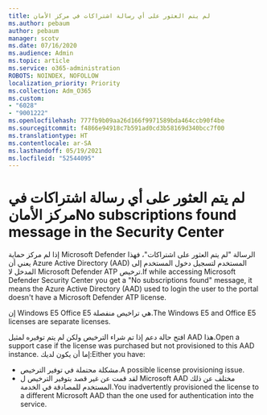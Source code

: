 ```yaml
---
title: لم يتم العثور على أي رسالة اشتراكات في مركز الأمان
ms.author: pebaum
author: pebaum
manager: scotv
ms.date: 07/16/2020
ms.audience: Admin
ms.topic: article
ms.service: o365-administration
ROBOTS: NOINDEX, NOFOLLOW
localization_priority: Priority
ms.collection: Adm_O365
ms.custom:
- "6028"
- "9001222"
ms.openlocfilehash: 777fb9b09aa26d166f9971589bda464ccb90f4be
ms.sourcegitcommit: f4866e94918c7b591ad0cd3b58169d340bcc7f00
ms.translationtype: HT
ms.contentlocale: ar-SA
ms.lasthandoff: 05/19/2021
ms.locfileid: "52544095"
---
```

# <a name="no-subscriptions-found-message-in-the-security-center"></a><span data-ttu-id="bd013-102">لم يتم العثور على أي رسالة اشتراكات في مركز الأمان</span><span class="sxs-lookup"><span data-stu-id="bd013-102">No subscriptions found message in the Security Center</span></span>

<span data-ttu-id="bd013-103">إذا لم مركز حماية Microsoft Defender الرسالة "لم يتم العثور على اشتراكات"، فهذا يعني أن Azure Active Directory (AAD) المستخدم لتسجيل دخول المستخدم إلى المدخل لا Microsoft Defender ATP ترخيص.</span><span class="sxs-lookup"><span data-stu-id="bd013-103">If while accessing Microsoft Defender Security Center you get a "No subscriptions found" message, it means the Azure Active Directory (AAD) used to login the user to the portal doesn't have a Microsoft Defender ATP license.</span></span>  

<span data-ttu-id="bd013-104">إن Windows E5 Office E5 هي تراخيص منفصلة.</span><span class="sxs-lookup"><span data-stu-id="bd013-104">The Windows E5 and Office E5 licenses are separate licenses.</span></span>

<span data-ttu-id="bd013-105">افتح حالة دعم إذا تم شراء الترخيص ولكن لم يتم توفيره لمثيل AAD هذا.</span><span class="sxs-lookup"><span data-stu-id="bd013-105">Open a support case if the license was purchased but not provisioned to this AAD instance.</span></span> <span data-ttu-id="bd013-106">إما أن يكون لديك:</span><span class="sxs-lookup"><span data-stu-id="bd013-106">Either you have:</span></span> <br/>
-   <span data-ttu-id="bd013-107">مشكلة محتملة في توفير الترخيص.</span><span class="sxs-lookup"><span data-stu-id="bd013-107">A possible license provisioning issue.</span></span><br/>
-   <span data-ttu-id="bd013-108">لقد قمت عن غير قصد بتوفير الترخيص ل Microsoft AAD مختلف عن ذلك المستخدم للمصادقة في الخدمة.</span><span class="sxs-lookup"><span data-stu-id="bd013-108">You inadvertently provisioned the license to a different Microsoft AAD than the one used for authentication into the service.</span></span>